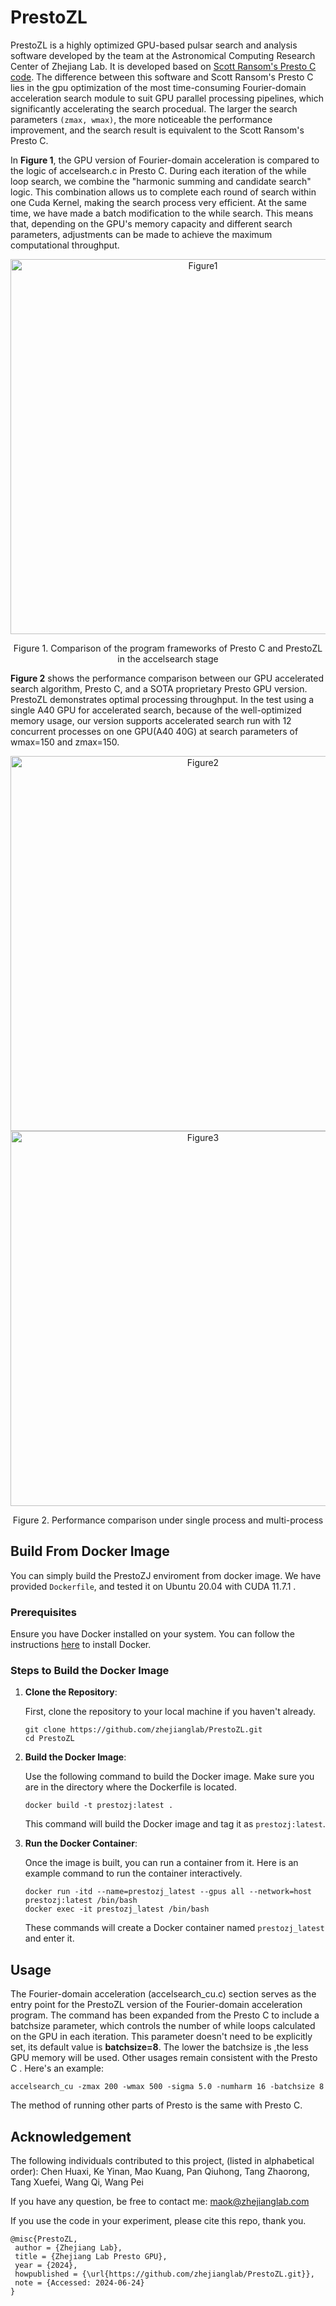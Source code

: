# PrestoZL
PrestoZL is a highly optimized GPU-based pulsar search and analysis software developed by the team at the Astronomical Computing Research Center of Zhejiang Lab. It is developed based on [Scott Ransom's Presto C code](https://github.com/scottransom/presto). The difference between this software and Scott Ransom's Presto C lies in the gpu optimization of the most time-consuming Fourier-domain acceleration search module to suit GPU parallel processing pipelines, which significantly accelerating the search procedual. The larger the search parameters `(zmax, wmax)`, the more noticeable the performance improvement, and the search result is equivalent to the Scott Ransom's Presto C.

In **Figure 1**, the GPU version of Fourier-domain acceleration is compared to the logic of accelsearch.c in Presto C. During each iteration of the while loop search, we combine the "harmonic summing and candidate search" logic. This combination allows us to complete each round of search within one Cuda Kernel, making the search process very efficient. At the same time, we have made a batch modification to the while search. This means that, depending on the GPU's memory capacity and different search parameters, adjustments can be made to achieve the maximum computational throughput.
<div align="center">
  <img src="https://github.com/zhejianglab/PrestoZL/raw/main/resource/Figure1.png" alt="Figure1" width="600">
  <p>Figure 1. Comparison of the program frameworks of Presto C and PrestoZL in the accelsearch stage</p>
</div>

**Figure 2** shows the performance comparison between our GPU accelerated search algorithm, Presto C, and a SOTA proprietary Presto GPU version. PrestoZL demonstrates optimal processing throughput. In the test using a single A40 GPU for accelerated search, because of the well-optimized memory usage, our version supports accelerated search run with 12 concurrent processes on one GPU(A40 40G) at search parameters of wmax=150 and zmax=150.
<div align="center">
  <img src="https://github.com/zhejianglab/PrestoZL/raw/main/resource/Figure2.png" alt="Figure2" width="600">
  <img src="https://github.com/zhejianglab/PrestoZL/raw/main/resource/Figure3.png" alt="Figure3" width="600">
  <p>Figure 2. Performance comparison under single process and multi-process</p>
</div>

## Build From Docker Image
You can simply build the PrestoZJ enviroment from docker image. We have provided `Dockerfile`, and tested it on Ubuntu 20.04 with CUDA 11.7.1 .

### Prerequisites

Ensure you have Docker installed on your system. You can follow the instructions [here](https://docs.docker.com/get-docker/) to install Docker.

### Steps to Build the Docker Image

1. **Clone the Repository**:

   First, clone the repository to your local machine if you haven't already.
   ```
   git clone https://github.com/zhejianglab/PrestoZL.git
   cd PrestoZL
   ```
2. **Build the Docker Image**:

   Use the following command to build the Docker image. Make sure you are in the directory where the Dockerfile is located.
   ```
   docker build -t prestozj:latest .
   ```
   This command will build the Docker image and tag it as `prestozj:latest`.
3. **Run the Docker Container**:

   Once the image is built, you can run a container from it. Here is an example command to run the container interactively.
   ```
   docker run -itd --name=prestozj_latest --gpus all --network=host prestozj:latest /bin/bash
   docker exec -it prestozj_latest /bin/bash
   ```
   These commands will create a Docker container named `prestozj_latest` and enter it.


## Usage
The Fourier-domain acceleration (accelsearch_cu.c) section serves as the entry point for the PrestoZL version of the Fourier-domain acceleration program. The command has been expanded from the Presto C to include a batchsize parameter, which controls the number of while loops calculated on the GPU in each iteration. This parameter doesn't need to be explicitly set, its default value is **batchsize=8**. The lower the batchsize is ,the less GPU memory will be used. Other usages remain consistent with the Presto C . Here's an example:
```
accelsearch_cu -zmax 200 -wmax 500 -sigma 5.0 -numharm 16 -batchsize 8
```
The method of running other parts of Presto is the same with Presto C.

## Acknowledgement
The following individuals contributed to this project, (listed in alphabetical order): Chen Huaxi, Ke Yinan, Mao Kuang, Pan Qiuhong, Tang Zhaorong, Tang Xuefei, Wang Qi, Wang Pei

If you have any question, be free to contact me:  maok@zhejianglab.com

If you use the code in your experiment, please cite this repo, thank you.
```
@misc{PrestoZL,
 author = {Zhejiang Lab},
 title = {Zhejiang Lab Presto GPU},
 year = {2024},
 howpublished = {\url{https://github.com/zhejianglab/PrestoZL.git}},
 note = {Accessed: 2024-06-24}
}
```
